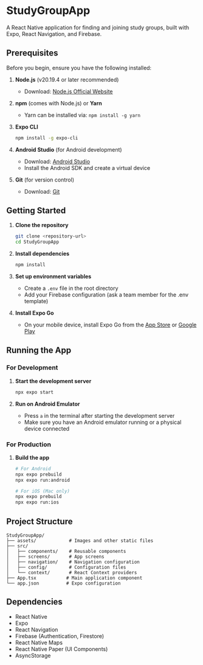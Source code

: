 # StudyGroupApp

A React Native application for finding and joining study groups, built with Expo, React Navigation, and Firebase.

## Prerequisites

Before you begin, ensure you have the following installed:

1. **Node.js** (v20.19.4 or later recommended)
   - Download: [Node.js Official Website](https://nodejs.org/)

2. **npm** (comes with Node.js) or **Yarn**
   - Yarn can be installed via: `npm install -g yarn`

3. **Expo CLI**
   ```bash
   npm install -g expo-cli
   ```

4. **Android Studio** (for Android development)
   - Download: [Android Studio](https://developer.android.com/studio)
   - Install the Android SDK and create a virtual device

5. **Git** (for version control)
   - Download: [Git](https://git-scm.com/)

## Getting Started

1. **Clone the repository**
   ```bash
   git clone <repository-url>
   cd StudyGroupApp
   ```

2. **Install dependencies**
   ```bash
   npm install
   
   ```

3. **Set up environment variables**
   - Create a `.env` file in the root directory
   - Add your Firebase configuration (ask a team member for the .env template)

4. **Install Expo Go**
   - On your mobile device, install Expo Go from the [App Store](https://apps.apple.com/app/apple-store/id982107779) or [Google Play](https://play.google.com/store/apps/details?id=host.exp.exponent)

## Running the App

### For Development

1. **Start the development server**
   ```bash
   npx expo start
   ```

2. **Run on Android Emulator**
   - Press `a` in the terminal after starting the development server
   - Make sure you have an Android emulator running or a physical device connected



### For Production

1. **Build the app**
   ```bash
   # For Android
   npx expo prebuild
   npx expo run:android

   # For iOS (Mac only)
   npx expo prebuild
   npx expo run:ios
   ```

## Project Structure

```
StudyGroupApp/
├── assets/            # Images and other static files
├── src/
│   ├── components/    # Reusable components
│   ├── screens/       # App screens
│   ├── navigation/    # Navigation configuration
│   ├── config/        # Configuration files
│   └── context/       # React Context providers
├── App.tsx           # Main application component
└── app.json          # Expo configuration
```

## Dependencies

- React Native
- Expo
- React Navigation
- Firebase (Authentication, Firestore)
- React Native Maps
- React Native Paper (UI Components)
- AsyncStorage






